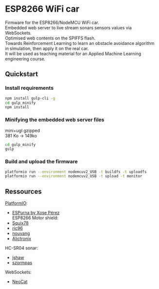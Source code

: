 # ESP8266 WiFi car

Firmware for the ESP8266/NodeMCU WiFi car.  
Embedded web server to live stream sonars sensors values via WebSockets.  
Optimised web contents on the SPIFFS flash.  
Towards Reinforcement Learning to learn an obstacle avoidance algorithm in simulation, then apply it on the real car.  
It will be used as teaching material for an Applied Machine Learning engineering course.   

## Quickstart

### Install requirements

```bash
npm install gulp-cli -g
cd gulp_minify
npm install
```

### Minifying the embedded web server files  
mini+ugl    gzipped  
  381 Ko -> 149ko  

```bash
cd gulp_minify  
gulp  
```

### Build and upload the firmware

```bash
platformio run --environment nodemcuv2_USB -t buildfs -t uploadfs  
platformio run --environment nodemcuv2_USB -t upload -t monitor  
```

## Ressources
[PlatformIO](https://platformio.org/):  
- [ESPurna by Xose Pérez](https://github.com/xoseperez/espurna)  
ESP8266 Motor shield:  
- [Squix78](ttps://github.com/squix78/esp8266-projects/tree/master/arduino-ide/wifi-car)  
- [ric96](https://github.com/ric96/esp8266car)  
- [nouyang](https://github.com/nouyang/robot_esp8266-12E/tree/master/wireless_motor_gui_AP)  
- [Alictronix](https://github.com/Alictronix/ESP8266-12E-Robot)  

HC-SR04 sonar:  
- [jshaw](https://github.com/jshaw/NewPingESP8266/)  
- [szormpas](https://community.thinger.io/t/echogarage-project/339)  

WebSockets:
- [NeoCat](https://gist.github.com/NeoCat/a57f73b8db0605e1763d3ca1a1f75941)  

